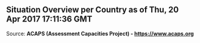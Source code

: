 ## Situation Overview per Country as of Thu, 20 Apr 2017 17:11:36 GMT

Source: **ACAPS (Assessment Capacities Project) - https://www.acaps.org**